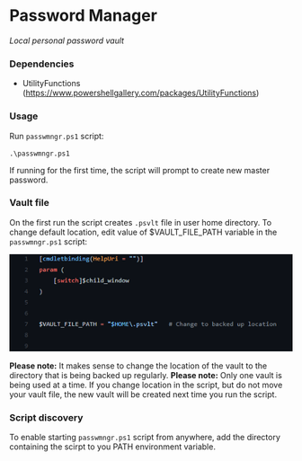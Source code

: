 # Password Manager
*Local personal password vault*

### Dependencies
- UtilityFunctions (https://www.powershellgallery.com/packages/UtilityFunctions)

### Usage
Run `passwmngr.ps1` script:

    .\passwmngr.ps1

If running for the first time, the script will prompt to create new master password.

### Vault file

On the first run the script creates `.psvlt` file in user home directory. To change default location, edit value of $VAULT_FILE_PATH variable in the `passwmngr.ps1` script:

![vault.default.location.png](vault.default.location.png)

**Please note:** It makes sense to change the location of the vault to the directory that is being backed up regularly.
**Please note:** Only one vault is being used at a time. If you change location in the script, but do not move your vault file, the new vault will be created next time you run the script.

### Script discovery
To enable starting `passwmngr.ps1` script from anywhere, add the directory containing the scirpt to you PATH environment variable.
